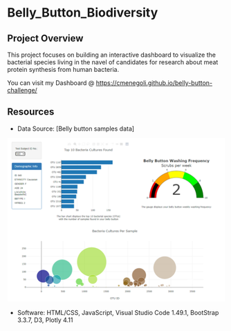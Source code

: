 # Belly_Button_Biodiversity

## Project Overview
This project focuses on building an interactive dashboard to visualize the bacterial species living in the navel of candidates for research about meat protein synthesis from human bacteria. 

You can visit my Dashboard @ https://cmenegoli.github.io/belly-button-challenge/

## Resources
- Data Source: [Belly button samples data]

![Dashboard Preview](images/dashboard.PNG)
- Software: HTML/CSS, JavaScript, Visual Studio Code 1.49.1, BootStrap 3.3.7, D3, Plotly 4.11
